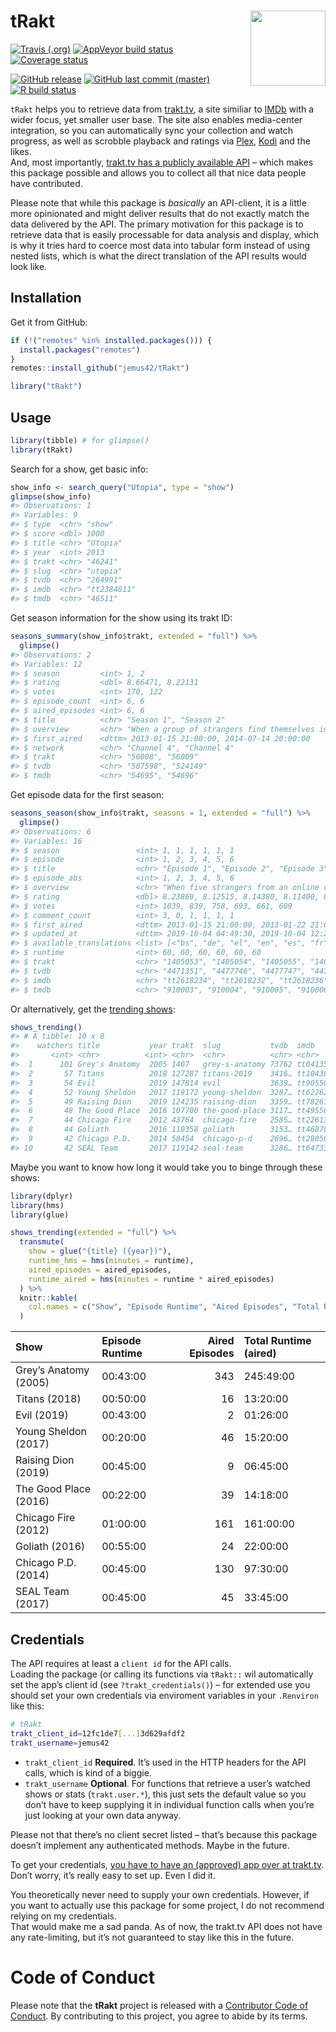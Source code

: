 
<!-- README.md is generated from README.Rmd. Please edit that file -->

# tRakt <img src="https://jemus42.github.io/tRakt/reference/figures/logo.png" align="right" height="120"/>

<!-- badges: start -->

[![Travis
(.org)](https://img.shields.io/travis/jemus42/tRakt.svg?logo=travis)](https://travis-ci.org/jemus42/tRakt)
[![AppVeyor build
status](https://ci.appveyor.com/api/projects/status/github/jemus42/tRakt?branch=master&svg=true)](https://ci.appveyor.com/project/jemus42/tRakt)
[![Coverage
status](https://codecov.io/gh/jemus42/tRakt/branch/master/graph/badge.svg)](https://codecov.io/github/jemus42/tRakt?branch=master)
<!-- [![CRAN status](https://www.r-pkg.org/badges/version/tRakt)](https://cran.r-project.org/package=tRakt) -->
[![GitHub
release](https://img.shields.io/github/release/jemus42/tRakt.svg?logo=GitHub)](https://github.com/jemus42/tRakt/releases)
[![GitHub last commit
(master)](https://img.shields.io/github/last-commit/jemus42/tRakt/master.svg?logo=GithUb)](https://github.com/jemus42/tRakt/commits/master)
[![R build
status](https://github.com/jemus42/tRakt/workflows/R-CMD-check/badge.svg)](https://github.com/jemus42/tRakt/actions)
<!-- badges: end -->

`tRakt` helps you to retrieve data from [trakt.tv](https://trakt.tv/), a
site similiar to [IMDb](https://imdb.com) with a wider focus, yet
smaller user base. The site also enables media-center integration, so
you can automatically sync your collection and watch progress, as well
as scrobble playback and ratings via [Plex](https://www.plex.tv/),
[Kodi](https://kodi.tv/) and the likes.  
And, most importantly, [trakt.tv has a publicly available
API](https://trakt.docs.apiary.io) – which makes this package possible
and allows you to collect all that nice data people have contributed.

Please note that while this package is *basically* an API-client, it is
a little more opinionated and might deliver results that do not exactly
match the data delivered by the API. The primary motivation for this
package is to retrieve data that is easily processable for data analysis
and display, which is why it tries hard to coerce most data into tabular
form instead of using nested lists, which is what the direct translation
of the API results would look like.

## Installation

Get it from GitHub:

``` r
if (!("remotes" %in% installed.packages())) {
  install.packages("remotes")
}
remotes::install_github("jemus42/tRakt")

library("tRakt")
```

## Usage

``` r
library(tibble) # for glimpse()
library(tRakt)
```

Search for a show, get basic info:

``` r
show_info <- search_query("Utopia", type = "show")
glimpse(show_info)
#> Observations: 1
#> Variables: 9
#> $ type  <chr> "show"
#> $ score <dbl> 1000
#> $ title <chr> "Utopia"
#> $ year  <int> 2013
#> $ trakt <chr> "46241"
#> $ slug  <chr> "utopia"
#> $ tvdb  <chr> "264991"
#> $ imdb  <chr> "tt2384811"
#> $ tmdb  <chr> "46511"
```

Get season information for the show using its trakt ID:

``` r
seasons_summary(show_info$trakt, extended = "full") %>%
  glimpse()
#> Observations: 2
#> Variables: 12
#> $ season         <int> 1, 2
#> $ rating         <dbl> 8.66471, 8.22131
#> $ votes          <int> 170, 122
#> $ episode_count  <int> 6, 6
#> $ aired_episodes <int> 6, 6
#> $ title          <chr> "Season 1", "Season 2"
#> $ overview       <chr> "When a group of strangers find themselves in pos…
#> $ first_aired    <dttm> 2013-01-15 21:00:00, 2014-07-14 20:00:00
#> $ network        <chr> "Channel 4", "Channel 4"
#> $ trakt          <chr> "56008", "56009"
#> $ tvdb           <chr> "507598", "524149"
#> $ tmdb           <chr> "54695", "54696"
```

Get episode data for the first season:

``` r
seasons_season(show_info$trakt, seasons = 1, extended = "full") %>%
  glimpse()
#> Observations: 6
#> Variables: 16
#> $ season                 <int> 1, 1, 1, 1, 1, 1
#> $ episode                <int> 1, 2, 3, 4, 5, 6
#> $ title                  <chr> "Episode 1", "Episode 2", "Episode 3", "E…
#> $ episode_abs            <int> 1, 2, 3, 4, 5, 6
#> $ overview               <chr> "When five strangers from an online comic…
#> $ rating                 <dbl> 8.23869, 8.12515, 8.14380, 8.11400, 8.304…
#> $ votes                  <int> 1039, 839, 758, 693, 661, 689
#> $ comment_count          <int> 3, 0, 1, 1, 1, 1
#> $ first_aired            <dttm> 2013-01-15 21:00:00, 2013-01-22 21:00:00…
#> $ updated_at             <dttm> 2019-10-04 04:49:30, 2019-10-04 12:29:56…
#> $ available_translations <list> [<"bs", "de", "el", "en", "es", "fr", "h…
#> $ runtime                <int> 60, 60, 60, 60, 60, 60
#> $ trakt                  <chr> "1405053", "1405054", "1405055", "1405056…
#> $ tvdb                   <chr> "4471351", "4477746", "4477747", "4477748…
#> $ imdb                   <chr> "tt2618234", "tt2618232", "tt2618236", "t…
#> $ tmdb                   <chr> "910003", "910004", "910005", "910006", "…
```

Or alternatively, get the [trending
shows](https://trakt.tv/shows/trending):

``` r
shows_trending()
#> # A tibble: 10 x 8
#>    watchers title           year trakt  slug           tvdb  imdb     tmdb 
#>       <int> <chr>          <int> <chr>  <chr>          <chr> <chr>    <chr>
#>  1      101 Grey's Anatomy  2005 1407   grey-s-anatomy 73762 tt04135… 1416 
#>  2       57 Titans          2018 127287 titans-2019    3416… tt10438… 75450
#>  3       54 Evil            2019 147814 evil           3639… tt90550… 86848
#>  4       52 Young Sheldon   2017 119172 young-sheldon  3287… tt62262… 71728
#>  5       49 Raising Dion    2019 124235 raising-dion   3359… tt78261… 93392
#>  6       48 The Good Place  2016 107700 the-good-place 3117… tt49556… 66573
#>  7       44 Chicago Fire    2012 43764  chicago-fire   2585… tt22613… 44006
#>  8       44 Goliath         2016 110358 goliath        3153… tt46878… 67384
#>  9       42 Chicago P.D.    2014 58454  chicago-p-d    2696… tt28050… 58841
#> 10       42 SEAL Team       2017 119142 seal-team      3286… tt64733… 71789
```

Maybe you want to know how long it would take you to binge through these
shows:

``` r
library(dplyr)
library(hms)
library(glue)

shows_trending(extended = "full") %>%
  transmute(
    show = glue("{title} ({year})"),
    runtime_hms = hms(minutes = runtime),
    aired_episodes = aired_episodes,
    runtime_aired = hms(minutes = runtime * aired_episodes)
  ) %>%
  knitr::kable(
    col.names = c("Show", "Episode Runtime", "Aired Episodes", "Total Runtime (aired)")
  )
```

| Show                  | Episode Runtime | Aired Episodes | Total Runtime (aired) |
| :-------------------- | :-------------- | -------------: | :-------------------- |
| Grey’s Anatomy (2005) | 00:43:00        |            343 | 245:49:00             |
| Titans (2018)         | 00:50:00        |             16 | 13:20:00              |
| Evil (2019)           | 00:43:00        |              2 | 01:26:00              |
| Young Sheldon (2017)  | 00:20:00        |             46 | 15:20:00              |
| Raising Dion (2019)   | 00:45:00        |              9 | 06:45:00              |
| The Good Place (2016) | 00:22:00        |             39 | 14:18:00              |
| Chicago Fire (2012)   | 01:00:00        |            161 | 161:00:00             |
| Goliath (2016)        | 00:55:00        |             24 | 22:00:00              |
| Chicago P.D. (2014)   | 00:45:00        |            130 | 97:30:00              |
| SEAL Team (2017)      | 00:45:00        |             45 | 33:45:00              |

## Credentials

The API requires at least a `client id` for the API calls.  
Loading the package (or calling its functions via `tRakt::` wil
automatically set the app’s client id (see `?trakt_credentials()`) – for
extended use you should set your own credentials via enviroment
variables in your `.Renviron` like this:

``` sh
# tRakt
trakt_client_id=12fc1de7[...]3d629afdf2
trakt_username=jemus42
```

  - `trakt_client_id` **Required**. It’s used in the HTTP headers for
    the API calls, which is kind of a biggie.
  - `trakt_username` **Optional**. For functions that retrieve a user’s
    watched shows or stats (`trakt.user.*`), this just sets the default
    value so you don’t have to keep supplying it in individual function
    calls when you’re just looking at your own data anyway.

Please not that there’s no client secret listed – that’s because this
package doesn’t implement any authenticated methods. Maybe in the
future.

To get your credentials, [you have to have an (approved) app over at
trakt.tv](http://trakt.tv/oauth/applications).  
Don’t worry, it’s really easy to set up. Even I did it.

You theoretically never need to supply your own credentials. However, if
you want to actually use this package for some project, I do not
recommend relying on my credentials.  
That would make me a sad panda. As of now, the trakt.tv API does not
have any rate-limiting, but it’s not guaranteed to stay like this in the
future.

# Code of Conduct

Please note that the **tRakt** project is released with a [Contributor
Code of Conduct](.github/CODE_OF_CONDUCT.md). By contributing to this
project, you agree to abide by its terms.
